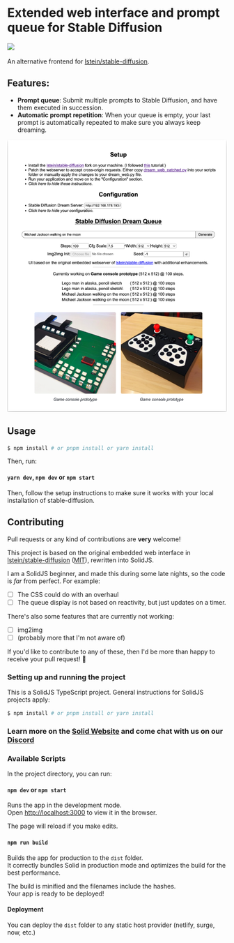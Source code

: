 # Extended web interface and prompt queue for Stable Diffusion

![](https://img.shields.io/badge/PRs-welcome-brightgreen.svg?style=flat-square)

An alternative frontend for [lstein/stable-diffusion](https://github.com/lstein/stable-diffusion).

## Features:

- **Prompt queue**: Submit multiple prompts to Stable Diffusion, and have them executed in succession.
- **Automatic prompt repetition**: When your queue is empty, your last prompt is automatically repeated to make sure you
  always keep dreaming.

![](screenshot.png)

## Usage

```bash
$ npm install # or pnpm install or yarn install
```

Then, run:

#### `yarn dev`, `npm dev` or `npm start`

Then, follow the setup instructions to make sure it works with your local
installation of stable-diffusion.

## Contributing

Pull requests or any kind of contributions are **very** welcome!

This project is based on the original embedded web interface
in [lstein/stable-diffusion](https://github.com/lstein/stable-diffusion/) ([MIT](https://github.com/lstein/stable-diffusion/blob/main/LICENSE)), rewritten into
SolidJS.

I am a SolidJS beginner, and made this during some late nights, so the code is _far_ from perfect. For example:

- [ ] The CSS could do with an overhaul
- [ ] The queue display is not based on reactivity, but just updates on a timer.

There's also some features that are currently not working:

- [ ] img2img
- [ ] (probably more that I'm not aware of)

If you'd like to contribute to any of these, then I'd be more than happy to receive your pull request! 🤗

### Setting up and running the project

This is a SolidJS TypeScript project. General instructions for SolidJS projects apply:

```bash
$ npm install # or pnpm install or yarn install
```

### Learn more on the [Solid Website](https://solidjs.com) and come chat with us on our [Discord](https://discord.com/invite/solidjs)

### Available Scripts

In the project directory, you can run:

#### `npm dev` or `npm start`

Runs the app in the development mode.<br>
Open [http://localhost:3000](http://localhost:3000) to view it in the browser.

The page will reload if you make edits.<br>

#### `npm run build`

Builds the app for production to the `dist` folder.<br>
It correctly bundles Solid in production mode and optimizes the build for the best performance.

The build is minified and the filenames include the hashes.<br>
Your app is ready to be deployed!

#### Deployment

You can deploy the `dist` folder to any static host provider (netlify, surge, now, etc.)
